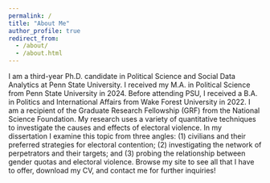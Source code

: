 ```yaml
---
permalink: /
title: "About Me"
author_profile: true
redirect_from: 
  - /about/
  - /about.html
---
```


I am a third-year Ph.D. candidate in Political Science and Social Data Analytics at Penn State University. I received my M.A. in Political Science from Penn State University in 2024. Before attending PSU, I received a B.A. in Politics and International Affairs from Wake Forest University in 2022. I am a recipient of the Graduate Research Fellowship (GRF) from the National Science Foundation. My research uses a variety of quantitative techniques to investigate the causes and effects of electoral violence. 
In my dissertation I examine this topic from three angles: (1) civilians and their preferred strategies for electoral contention; (2) investigating the network of perpetrators and their targets; and (3) probing the relationship between gender quotas and electoral violence. Browse my site to see all that I have to offer, download my CV, and contact me for further inquiries!
